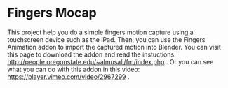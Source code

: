 # Fingers Mocap
This project help you do a simple fingers motion capture using a touchscreen device such as the iPad.
Then, you can use the Fingers Animation addon to import the captured motion into Blender.
You can visit this page to download the addon and read the instuctions: http://people.oregonstate.edu/~almusali/fm/index.php . Or you can see what you can do with this addon in this video: https://player.vimeo.com/video/2967299 .
